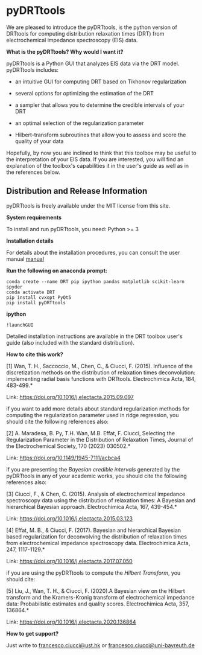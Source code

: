 # pyDRTtools

We are pleased to introduce the pyDRTtools, is the python version of DRTtools for computing distribution relaxation times (DRT) from electrochemical impedance spectroscopy (EIS) data. 

**What is the pyDRTtools? Why would I want it?**

pyDRTtools is a Python GUI that analyzes EIS data via the DRT model. pyDRTtools includes:

- an intuitive GUI for computing DRT based on Tikhonov regularization

- several options for optimizing the estimation of the DRT

- a sampler that allows you to determine the credible intervals of your DRT
  
- an optimal selection of the regularization parameter

- Hilbert-transform subroutines that allow you to assess and score the quality of your data

Hopefully, by now you are inclined to think that this toolbox may be useful to the interpretation of your EIS data. If you are interested, you will find an explanation of the toolbox's capabilities it in the user's guide as well as in the references below.

## Distribution and Release Information

pyDRTtools is freely available under the MIT license from this site.

**System requirements**

To install and run pyDRTtools, you need: Python >= 3

**Installation details**

For details about the installation procedures, you can consult the user manual [manual](manual)

**Run the following on anaconda prompt:**
```
conda create --name DRT pip ipython pandas matplotlib scikit-learn spyder
conda activate DRT
pip install cvxopt PyQt5
pip install pyDRTtools
```
**ipython**
```
!launchGUI
```
Detailed installation instructions are available in the DRT toolbox user's guide (also included with the standard distribution).

**How to cite this work?**

[1] Wan, T. H., Saccoccio, M., Chen, C., & Ciucci, F. (2015). Influence of the discretization methods on the distribution of relaxation times deconvolution: implementing radial basis functions with DRTtools. Electrochimica Acta, 184, 483-499.*

Link: https://doi.org/10.1016/j.electacta.2015.09.097

if you want to add more details about standard regularization methods for computing the regularization parameter used in ridge regression, you should cite the following references also:

[2] A. Maradesa, B. Py, T.H. Wan, M.B. Effat, F. Ciucci, Selecting the Regularization Parameter in the Distribution of Relaxation Times, Journal of the Electrochemical Society, 170 (2023) 030502.*

Link: https://doi.org/10.1149/1945-7111/acbca4

if you are presenting the *Bayesian credible intervals* generated by the pyDRTtools in any of your academic works, you should cite the following references also:

[3] Ciucci, F., & Chen, C. (2015). Analysis of electrochemical impedance spectroscopy data using the distribution of relaxation times: A Bayesian and hierarchical Bayesian approach. Electrochimica Acta, 167, 439-454.*

Link: https://doi.org/10.1016/j.electacta.2015.03.123

[4] Effat, M. B., & Ciucci, F. (2017). Bayesian and hierarchical Bayesian based regularization for deconvolving the distribution of relaxation times from electrochemical impedance spectroscopy data. Electrochimica Acta, 247, 1117-1129.*

Link: https://doi.org/10.1016/j.electacta.2017.07.050

if you are using the pyDRTtools to compute the *Hilbert Transform*, you should cite:

[5] Liu, J., Wan, T. H., & Ciucci, F. (2020).A Bayesian view on the Hilbert transform and the Kramers-Kronig transform of electrochemical impedance data: Probabilistic estimates and quality scores. Electrochimica Acta, 357, 136864.*

Link: https://doi.org/10.1016/j.electacta.2020.136864

**How to get support?**

Just write to francesco.ciucci@ust.hk or francesco.ciucci@uni-bayreuth.de
